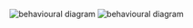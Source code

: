 ![behavioural diagram](https://user-images.githubusercontent.com/94169797/142723275-8b2e06d1-1534-4bc8-9ceb-b4a261dc74ba.gif)
![behavioural diagram](https://user-images.githubusercontent.com/94169797/142723327-1a4620e5-8898-4805-a5fb-e6a5ac87db06.jpg)
